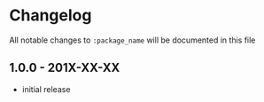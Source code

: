 # Changelog

All notable changes to `:package_name` will be documented in this file

## 1.0.0 - 201X-XX-XX

- initial release

